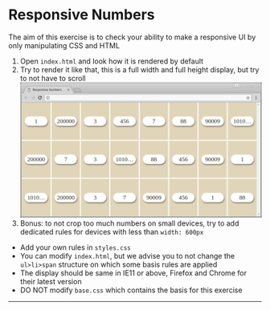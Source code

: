 # Responsive Numbers

The aim of this exercise is to check your ability to make a responsive UI by only manipulating CSS and HTML

1. Open `index.html` and look how it is rendered by default
2. Try to render it like that, this is a full width and full height display, but try to not have to scroll
![How it should look like](screenshot.png "Responsive Numbers")
3. Bonus: to not crop too much numbers on small devices, try to add dedicated rules for devices with less than `width: 600px`


* Add your own rules in `styles.css`
* You can modify `index.html`, but we advise you to not change the `ul>li>span` structure on which some basis rules are applied
* The display should be same in IE11 or above, Firefox and Chrome for their latest version
* DO NOT modify `base.css` which contains the basis for this exercise
---


